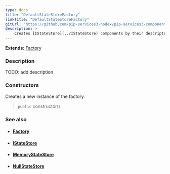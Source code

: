```yaml
---
type: docs
title: "DefaultStateStoreFactory"
linkTitle: "DefaultStateStoreFactory"
gitUrl: "https://github.com/pip-services3-nodex/pip-services3-components-nodex"
description: >
    Creates [IStateStore](../IStateStore) components by their descriptors.
---
```


**Extends:** [Factory](../../build/factory)

### Description

TODO: add description

### Constructors
Creates a new instance of the factory.

> `public` constructor()


### See also
- #### [Factory](../../build/factory)
- #### [IStateStore](../IStateStore)
- #### [MemoryStateStore](../memory_state_store)
- #### [NullStateStore](../null_state_store)
